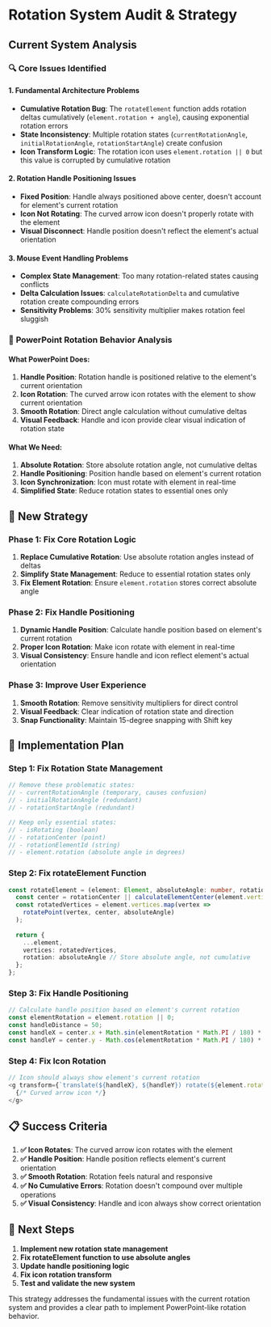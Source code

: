 # Rotation System Audit & Strategy

## Current System Analysis

### 🔍 **Core Issues Identified**

#### 1. **Fundamental Architecture Problems**
- **Cumulative Rotation Bug**: The `rotateElement` function adds rotation deltas cumulatively (`element.rotation + angle`), causing exponential rotation errors
- **State Inconsistency**: Multiple rotation states (`currentRotationAngle`, `initialRotationAngle`, `rotationStartAngle`) create confusion
- **Icon Transform Logic**: The rotation icon uses `element.rotation || 0` but this value is corrupted by cumulative rotation

#### 2. **Rotation Handle Positioning Issues**
- **Fixed Position**: Handle always positioned above center, doesn't account for element's current rotation
- **Icon Not Rotating**: The curved arrow icon doesn't properly rotate with the element
- **Visual Disconnect**: Handle position doesn't reflect the element's actual orientation

#### 3. **Mouse Event Handling Problems**
- **Complex State Management**: Too many rotation-related states causing conflicts
- **Delta Calculation Issues**: `calculateRotationDelta` and cumulative rotation create compounding errors
- **Sensitivity Problems**: 30% sensitivity multiplier makes rotation feel sluggish

### 🎯 **PowerPoint Rotation Behavior Analysis**

#### **What PowerPoint Does:**
1. **Handle Position**: Rotation handle is positioned relative to the element's current orientation
2. **Icon Rotation**: The curved arrow icon rotates with the element to show current orientation
3. **Smooth Rotation**: Direct angle calculation without cumulative deltas
4. **Visual Feedback**: Handle and icon provide clear visual indication of rotation state

#### **What We Need:**
1. **Absolute Rotation**: Store absolute rotation angle, not cumulative deltas
2. **Handle Positioning**: Position handle based on element's current rotation
3. **Icon Synchronization**: Icon must rotate with element in real-time
4. **Simplified State**: Reduce rotation states to essential ones only

## 🚀 **New Strategy**

### **Phase 1: Fix Core Rotation Logic**
1. **Replace Cumulative Rotation**: Use absolute rotation angles instead of deltas
2. **Simplify State Management**: Reduce to essential rotation states only
3. **Fix Element Rotation**: Ensure `element.rotation` stores correct absolute angle

### **Phase 2: Fix Handle Positioning**
1. **Dynamic Handle Position**: Calculate handle position based on element's current rotation
2. **Proper Icon Rotation**: Make icon rotate with element in real-time
3. **Visual Consistency**: Ensure handle and icon reflect element's actual orientation

### **Phase 3: Improve User Experience**
1. **Smooth Rotation**: Remove sensitivity multipliers for direct control
2. **Visual Feedback**: Clear indication of rotation state and direction
3. **Snap Functionality**: Maintain 15-degree snapping with Shift key

## 🔧 **Implementation Plan**

### **Step 1: Fix Rotation State Management**
```typescript
// Remove these problematic states:
// - currentRotationAngle (temporary, causes confusion)
// - initialRotationAngle (redundant)
// - rotationStartAngle (redundant)

// Keep only essential states:
// - isRotating (boolean)
// - rotationCenter (point)
// - rotationElementId (string)
// - element.rotation (absolute angle in degrees)
```

### **Step 2: Fix rotateElement Function**
```typescript
const rotateElement = (element: Element, absoluteAngle: number, rotationCenter?: {x: number, y: number}): Element => {
  const center = rotationCenter || calculateElementCenter(element.vertices);
  const rotatedVertices = element.vertices.map(vertex => 
    rotatePoint(vertex, center, absoluteAngle)
  );
  
  return {
    ...element,
    vertices: rotatedVertices,
    rotation: absoluteAngle // Store absolute angle, not cumulative
  };
};
```

### **Step 3: Fix Handle Positioning**
```typescript
// Calculate handle position based on element's current rotation
const elementRotation = element.rotation || 0;
const handleDistance = 50;
const handleX = center.x + Math.sin(elementRotation * Math.PI / 180) * handleDistance;
const handleY = center.y - Math.cos(elementRotation * Math.PI / 180) * handleDistance;
```

### **Step 4: Fix Icon Rotation**
```typescript
// Icon should always show element's current rotation
<g transform={`translate(${handleX}, ${handleY}) rotate(${element.rotation || 0})`}>
  {/* Curved arrow icon */}
</g>
```

## 📋 **Success Criteria**

1. **✅ Icon Rotates**: The curved arrow icon rotates with the element
2. **✅ Handle Position**: Handle position reflects element's current orientation
3. **✅ Smooth Rotation**: Rotation feels natural and responsive
4. **✅ No Cumulative Errors**: Rotation doesn't compound over multiple operations
5. **✅ Visual Consistency**: Handle and icon always show correct orientation

## 🎯 **Next Steps**

1. **Implement new rotation state management**
2. **Fix rotateElement function to use absolute angles**
3. **Update handle positioning logic**
4. **Fix icon rotation transform**
5. **Test and validate the new system**

This strategy addresses the fundamental issues with the current rotation system and provides a clear path to implement PowerPoint-like rotation behavior.
